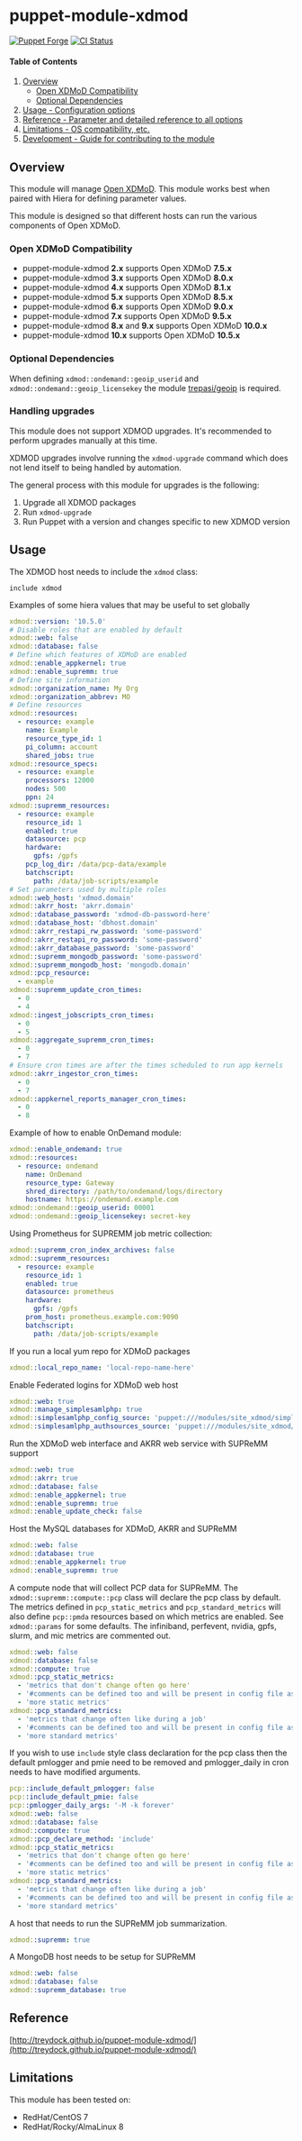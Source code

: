 # puppet-module-xdmod

[![Puppet Forge](http://img.shields.io/puppetforge/v/treydock/xdmod.svg)](https://forge.puppetlabs.com/treydock/xdmod)
[![CI Status](https://github.com/treydock/puppet-module-xdmod/workflows/CI/badge.svg?branch=master)](https://github.com/treydock/puppet-module-xdmod/actions?query=workflow%3ACI)


#### Table of Contents

1. [Overview](#overview)
    * [Open XDMoD Compatibility](#open-xdmod-compatibility)
    * [Optional Dependencies](#optional-dependencies)
2. [Usage - Configuration options](#usage)
3. [Reference - Parameter and detailed reference to all options](#reference)
4. [Limitations - OS compatibility, etc.](#limitations)
5. [Development - Guide for contributing to the module](#development)

## Overview

This module will manage [Open XDMoD](https://open.xdmod.org/).  This module works best when paired with Hiera for defining parameter values.

This module is designed so that different hosts can run the various components of Open XDMoD.

### Open XDMoD Compatibility

* puppet-module-xdmod **2.x** supports Open XDMoD **7.5.x**
* puppet-module-xdmod **3.x** supports Open XDMoD **8.0.x**
* puppet-module-xdmod **4.x** supports Open XDMoD **8.1.x**
* puppet-module-xdmod **5.x** supports Open XDMoD **8.5.x**
* puppet-module-xdmod **6.x** supports Open XDMoD **9.0.x**
* puppet-module-xdmod **7.x** supports Open XDMoD **9.5.x**
* puppet-module-xdmod **8.x** and **9.x** supports Open XDMoD **10.0.x**
* puppet-module-xdmod **10.x** supports Open XDMoD **10.5.x**

### Optional Dependencies

When defining `xdmod::ondemand::geoip_userid` and `xdmod::ondemand::geoip_licensekey` the module [trepasi/geoip](https://forge.puppet.com/modules/trepasi/geoip) is required.

### Handling upgrades

This module does not support XDMOD upgrades. It's recommended to perform upgrades manually at this time. 

XDMOD upgrades involve running the `xdmod-upgrade` command which does not lend itself to being handled by automation.

The general process with this module for upgrades is the following:

1. Upgrade all XDMOD packages
1. Run `xdmod-upgrade`
1. Run Puppet with a version and changes specific to new XDMOD version

## Usage

The XDMOD host needs to include the `xdmod` class:

```puppet
include xdmod
```

Examples of some hiera values that may be useful to set globally

```yaml
xdmod::version: '10.5.0'
# Disable roles that are enabled by default
xdmod::web: false
xdmod::database: false
# Define which features of XDMoD are enabled
xdmod::enable_appkernel: true
xdmod::enable_supremm: true
# Define site information
xdmod::organization_name: My Org
xdmod::organization_abbrev: MO
# Define resources
xdmod::resources:
  - resource: example
    name: Example
    resource_type_id: 1
    pi_column: account
    shared_jobs: true
xdmod::resource_specs:
  - resource: example
    processors: 12000
    nodes: 500
    ppn: 24
xdmod::supremm_resources:
  - resource: example
    resource_id: 1
    enabled: true
    datasource: pcp
    hardware:
      gpfs: /gpfs
    pcp_log_dir: /data/pcp-data/example
    batchscript:
      path: /data/job-scripts/example
# Set parameters used by multiple roles
xdmod::web_host: 'xdmod.domain'
xdmod::akrr_host: 'akrr.domain'
xdmod::database_password: 'xdmod-db-password-here'
xdmod::database_host: 'dbhost.domain'
xdmod::akrr_restapi_rw_password: 'some-password'
xdmod::akrr_restapi_ro_password: 'some-password'
xdmod::akrr_database_password: 'some-password'
xdmod::supremm_mongodb_password: 'some-password'
xdmod::supremm_mongodb_host: 'mongodb.domain'
xdmod::pcp_resource:
  - example
xdmod::supremm_update_cron_times:
  - 0
  - 4
xdmod::ingest_jobscripts_cron_times:
  - 0
  - 5
xdmod::aggregate_supremm_cron_times:
  - 0
  - 7
# Ensure cron times are after the times scheduled to run app kernels
xdmod::akrr_ingestor_cron_times:
  - 0
  - 7
xdmod::appkernel_reports_manager_cron_times:
  - 0
  - 8
```

Example of how to enable OnDemand module:

```yaml
xdmod::enable_ondemand: true
xdmod::resources:
  - resource: ondemand
    name: OnDemand
    resource_type: Gateway
    shred_directory: /path/to/ondemand/logs/directory
    hostname: https://ondemand.example.com
xdmod::ondemand::geoip_userid: 00001
xdmod::ondemand::geoip_licensekey: secret-key
```

Using Prometheus for SUPREMM job metric collection:

```yaml
xdmod::supremm_cron_index_archives: false
xdmod::supremm_resources:
  - resource: example
    resource_id: 1
    enabled: true
    datasource: prometheus
    hardware:
      gpfs: /gpfs
    prom_host: prometheus.example.com:9090
    batchscript:
      path: /data/job-scripts/example
```

If you run a local yum repo for XDMoD packages

```yaml
xdmod::local_repo_name: 'local-repo-name-here'
```

Enable Federated logins for XDMoD web host

```yaml
xdmod::web: true
xdmod::manage_simplesamlphp: true
xdmod::simplesamlphp_config_source: 'puppet:///modules/site_xdmod/simplesamlphp/config.php'
xdmod::simplesamlphp_authsources_source: 'puppet:///modules/site_xdmod/simplesamlphp/authsources.php'
```

Run the XDMoD web interface and AKRR web service with SUPReMM support

```yaml
xdmod::web: true
xdmod::akrr: true
xdmod::database: false
xdmod::enable_appkernel: true
xdmod::enable_supremm: true
xdmod::enable_update_check: false
```

Host the MySQL databases for XDMoD, AKRR and SUPReMM

```yaml
xdmod::web: false
xdmod::database: true
xdmod::enable_appkernel: true
xdmod::enable_supremm: true
```

A compute node that will collect PCP data for SUPReMM.  The `xdmod::supremm::compute::pcp` class will declare the pcp class by default.  The metrics defined in `pcp_static_metrics` and `pcp_standard_metrics` will also define `pcp::pmda` resources based on which metrics are enabled.  See `xdmod::params` for some defaults.  The infiniband, perfevent, nvidia, gpfs, slurm, and mic metrics are commented out.

```yaml
xdmod::web: false
xdmod::database: false
xdmod::compute: true
xdmod::pcp_static_metrics:
  - 'metrics that don't change often go here'
  - '#comments can be defined too and will be present in config file as comments'
  - 'more static metrics'
xdmod::pcp_standard_metrics:
  - 'metrics that change often like during a job'
  - '#comments can be defined too and will be present in config file as comments'
  - 'more standard metrics'
```

If you wish to use `include` style class declaration for the pcp class then the default pmlogger and pmie need to be removed and pmlogger_daily in cron needs to have modified arguments.

```yaml
pcp::include_default_pmlogger: false
pcp::include_default_pmie: false
pcp::pmlogger_daily_args: '-M -k forever'
xdmod::web: false
xdmod::database: false
xdmod::compute: true
xdmod::pcp_declare_method: 'include'
xdmod::pcp_static_metrics:
  - 'metrics that don't change often go here'
  - '#comments can be defined too and will be present in config file as comments'
  - 'more static metrics'
xdmod::pcp_standard_metrics:
  - 'metrics that change often like during a job'
  - '#comments can be defined too and will be present in config file as comments'
  - 'more standard metrics'
```

A host that needs to run the SUPReMM job summarization.

```yaml
xdmod::supremm: true
```

A MongoDB host needs to be setup for SUPReMM

```yaml
xdmod::web: false
xdmod::database: false
xdmod::supremm_database: true
```

## Reference

[http://treydock.github.io/puppet-module-xdmod/](http://treydock.github.io/puppet-module-xdmod/)

## Limitations

This module has been tested on:

* RedHat/CentOS 7
* RedHat/Rocky/AlmaLinux 8
